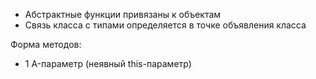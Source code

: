 - Абстрактные функции привязаны к объектам
- Связь класса с типами определяется в точке объявления класса

Форма методов:
- 1 A-параметр (неявный this-параметр)

